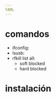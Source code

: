 ```yaml
---
YAML
---
```


# comandos

- ifconfig:
- lsusb:
- rfkill list all: 
  - soft blocked
  - hard blocked
  
  
 # instalación
